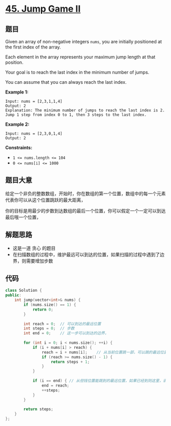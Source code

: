# [45. Jump Game II](https://leetcode.com/problems/jump-game-ii/) 

## 题目

Given an array of non-negative integers `nums`, you are initially positioned at the first index of the array.

Each element in the array represents your maximum jump length at that position.

Your goal is to reach the last index in the minimum number of jumps.

You can assume that you can always reach the last index.

 

**Example 1:**

```
Input: nums = [2,3,1,1,4]
Output: 2
Explanation: The minimum number of jumps to reach the last index is 2. Jump 1 step from index 0 to 1, then 3 steps to the last index.
```

**Example 2:**

```
Input: nums = [2,3,0,1,4]
Output: 2
```

 

**Constraints:**

- `1 <= nums.length <= 104`
- `0 <= nums[i] <= 1000`

## 题目大意

给定一个非负的整数数组，开始时，你在数组的第一个位置，数组中的每一个元素代表你可以从这个位置跳跃的最大距离，

你的目标是用最少的步数到达数组的最后一个位置，你可以假定一个一定可以到达最后哦一个位置，

## 解题思路

* 这是一道 贪心 的题目
* 在扫描数组的过程中，维护最远可以到达的位置，如果扫描的过程中遇到了边界，则需要增加步数

## 代码

`````c++
class Solution {
public:
    int jump(vector<int>& nums) {
        if (nums.size() == 1) {
            return 0;
        }
        
        int reach = 0;  // 可以到达的最远位置
        int steps = 0;  // 步数
        int end = 0;    // 这一步可以到达的边界，
        
        for (int i = 0; i < nums.size(); ++i) {
            if (i + nums[i] > reach) {
                reach = i + nums[i];    // 从当前位置跳一部，可以跳的最远位置
                if (reach >= nums.size() - 1) {
                    return steps + 1;
                }
            }
            
            if (i == end) { // 从但钱位置能跳到的最远位置，如果已经到则这里，说明需要多跳一部才可以，
                end = reach;
                ++steps;
            }
        }
        
        return steps;
    }
};
`````

